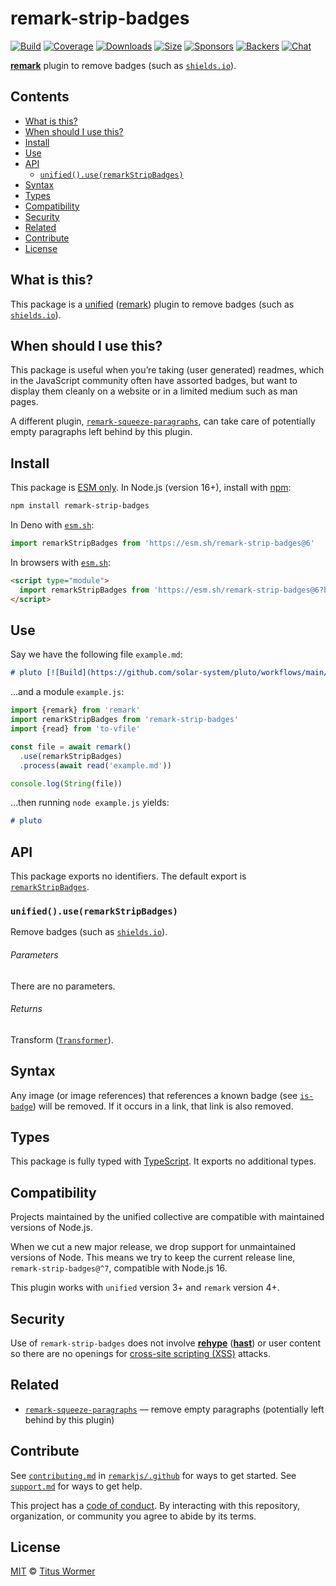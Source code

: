 # remark-strip-badges

[![Build][build-badge]][build]
[![Coverage][coverage-badge]][coverage]
[![Downloads][downloads-badge]][downloads]
[![Size][size-badge]][size]
[![Sponsors][sponsors-badge]][collective]
[![Backers][backers-badge]][collective]
[![Chat][chat-badge]][chat]

**[remark][]** plugin to remove badges (such as [`shields.io`][shields]).

## Contents

*   [What is this?](#what-is-this)
*   [When should I use this?](#when-should-i-use-this)
*   [Install](#install)
*   [Use](#use)
*   [API](#api)
    *   [`unified().use(remarkStripBadges)`](#unifieduseremarkstripbadges)
*   [Syntax](#syntax)
*   [Types](#types)
*   [Compatibility](#compatibility)
*   [Security](#security)
*   [Related](#related)
*   [Contribute](#contribute)
*   [License](#license)

## What is this?

This package is a [unified][] ([remark][]) plugin to remove badges (such as
[`shields.io`][shields]).

## When should I use this?

This package is useful when you’re taking (user generated) readmes, which
in the JavaScript community often have assorted badges, but want to display
them cleanly on a website or in a limited medium such as man pages.

A different plugin, [`remark-squeeze-paragraphs`][remark-squeeze-paragraphs],
can take care of potentially empty paragraphs left behind by this plugin.

## Install

This package is [ESM only][esm].
In Node.js (version 16+), install with [npm][]:

```sh
npm install remark-strip-badges
```

In Deno with [`esm.sh`][esmsh]:

```js
import remarkStripBadges from 'https://esm.sh/remark-strip-badges@6'
```

In browsers with [`esm.sh`][esmsh]:

```html
<script type="module">
  import remarkStripBadges from 'https://esm.sh/remark-strip-badges@6?bundle'
</script>
```

## Use

Say we have the following file `example.md`:

```markdown
# pluto [![Build](https://github.com/solar-system/pluto/workflows/main/badge.svg)](https://github.com/solar-system/pluto/actions)
```

…and a module `example.js`:

```js
import {remark} from 'remark'
import remarkStripBadges from 'remark-strip-badges'
import {read} from 'to-vfile'

const file = await remark()
  .use(remarkStripBadges)
  .process(await read('example.md'))

console.log(String(file))
```

…then running `node example.js` yields:

```markdown
# pluto
```

## API

This package exports no identifiers.
The default export is [`remarkStripBadges`][api-remark-strip-badges].

### `unified().use(remarkStripBadges)`

Remove badges (such as [`shields.io`][shields]).

###### Parameters

There are no parameters.

###### Returns

Transform ([`Transformer`][unified-transformer]).

## Syntax

Any image (or image references) that references a known badge (see
[`is-badge`][is-badge]) will be removed.
If it occurs in a link, that link is also removed.

## Types

This package is fully typed with [TypeScript][].
It exports no additional types.

## Compatibility

Projects maintained by the unified collective are compatible with maintained
versions of Node.js.

When we cut a new major release, we drop support for unmaintained versions of
Node.
This means we try to keep the current release line,
`remark-strip-badges@^7`, compatible with Node.js 16.

This plugin works with `unified` version 3+ and `remark` version 4+.

## Security

Use of `remark-strip-badges` does not involve **[rehype][]** (**[hast][]**) or
user content so there are no openings for [cross-site scripting (XSS)][wiki-xss]
attacks.

## Related

*   [`remark-squeeze-paragraphs`][remark-squeeze-paragraphs]
    — remove empty paragraphs (potentially left behind by this plugin)

## Contribute

See [`contributing.md`][contributing] in [`remarkjs/.github`][health] for ways
to get started.
See [`support.md`][support] for ways to get help.

This project has a [code of conduct][coc].
By interacting with this repository, organization, or community you agree to
abide by its terms.

## License

[MIT][license] © [Titus Wormer][author]

<!-- Definitions -->

[build-badge]: https://github.com/remarkjs/remark-strip-badges/workflows/main/badge.svg

[build]: https://github.com/remarkjs/remark-strip-badges/actions

[coverage-badge]: https://img.shields.io/codecov/c/github/remarkjs/remark-strip-badges.svg

[coverage]: https://codecov.io/github/remarkjs/remark-strip-badges

[downloads-badge]: https://img.shields.io/npm/dm/remark-strip-badges.svg

[downloads]: https://www.npmjs.com/package/remark-strip-badges

[size-badge]: https://img.shields.io/bundlejs/size/remark-strip-badges

[size]: https://bundlejs.com/?q=remark-strip-badges

[sponsors-badge]: https://opencollective.com/unified/sponsors/badge.svg

[backers-badge]: https://opencollective.com/unified/backers/badge.svg

[collective]: https://opencollective.com/unified

[chat-badge]: https://img.shields.io/badge/chat-discussions-success.svg

[chat]: https://github.com/remarkjs/remark/discussions

[npm]: https://docs.npmjs.com/cli/install

[esm]: https://gist.github.com/sindresorhus/a39789f98801d908bbc7ff3ecc99d99c

[esmsh]: https://esm.sh

[health]: https://github.com/remarkjs/.github

[contributing]: https://github.com/remarkjs/.github/blob/main/contributing.md

[support]: https://github.com/remarkjs/.github/blob/main/support.md

[coc]: https://github.com/remarkjs/.github/blob/main/code-of-conduct.md

[license]: license

[author]: https://wooorm.com

[hast]: https://github.com/syntax-tree/hast

[is-badge]: https://github.com/wooorm/is-badge

[rehype]: https://github.com/rehypejs/rehype

[remark]: https://github.com/remarkjs/remark

[remark-squeeze-paragraphs]: https://github.com/remarkjs/remark-squeeze-paragraphs

[shields]: https://shields.io

[typescript]: https://www.typescriptlang.org

[unified]: https://github.com/unifiedjs/unified

[unified-transformer]: https://github.com/unifiedjs/unified#transformer

[wiki-xss]: https://en.wikipedia.org/wiki/Cross-site_scripting

[api-remark-strip-badges]: #unifieduseremarkstripbadges
